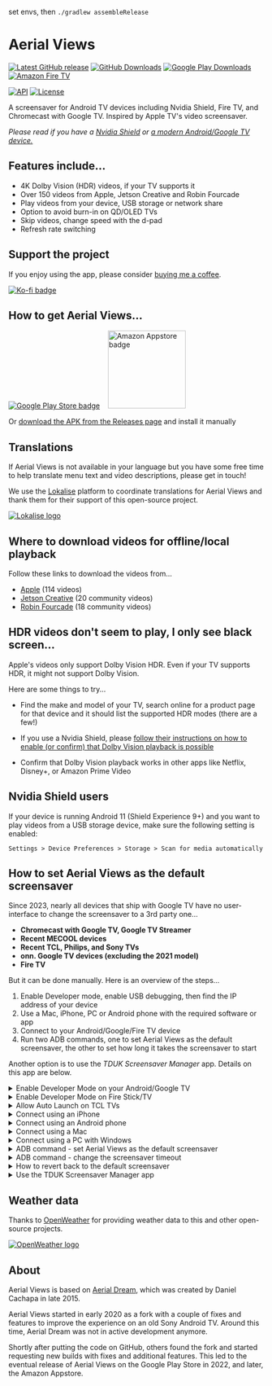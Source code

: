 set envs, then `./gradlew assembleRelease`

# Aerial Views

[![Latest GitHub release](https://img.shields.io/github/v/release/theothernt/AerialViews.svg?logo=github&label=GitHub&cacheSeconds=3600)](https://github.com/theothernt/AerialViews/releases/latest)
[![GitHub Downloads](https://img.shields.io/github/downloads/theothernt/AerialViews/total?color=blue&label=Downloads&logo=github)](https://github.com/theothernt/AerialViews/releases/latest)
[![Google Play Downloads](https://img.shields.io/static/v1?style=flat&color=brightgreen&logo=google-play&logoColor=FFFFFF&label=Downloads&message=100k%2B)](https://play.google.com/store/apps/details?id=com.neilturner.aerialviews)
[![Amazon Fire TV](https://img.shields.io/static/v1?style=flat&color=FC4C02&logo=Amazon&logoColor=FFFFFF&label=Downloads&message=7k%2B)](https://www.amazon.com/gp/product/B0B4PPSNT6)

[![API](https://img.shields.io/badge/API-22%2B-lightgrey.svg?style=flat)](https://android-arsenal.com/api?level=22)
[![License](https://img.shields.io/:license-gpl%20v3-lightgrey.svg?style=flat)](https://raw.githubusercontent.com/theothernt/AerialViews/master/LICENSE)

A screensaver for Android TV devices including Nvidia Shield, Fire TV, and Chromecast with Google TV. Inspired by Apple TV's video screensaver.

*Please read if you have a [Nvidia Shield](#nvidia-shield-users) or [a modern Android/Google TV device.](#how-to-set-aerial-views-as-the-default-screensaver)*

## Features include...

* 4K Dolby Vision (HDR) videos, if your TV supports it
* Over 150 videos from Apple, Jetson Creative and Robin Fourcade
* Play videos from your device, USB storage or network share
* Option to avoid burn-in on QD/OLED TVs
* Skip videos, change speed with the d-pad
* Refresh rate switching

## Support the project

If you enjoy using the app, please consider [buying me a coffee](https://ko-fi.com/theothernt).

[![Ko-fi badge](docs/images/kofi_badge.png)](https://ko-fi.com/theothernt)

## How to get Aerial Views...

[![Google Play Store badge](https://play.google.com/intl/en_us/badges/images/badge_new.png)](https://play.google.com/store/apps/details?id=com.neilturner.aerialviews) &nbsp;&nbsp;
[<img alt="Amazon Appstore badge" src="https://images-na.ssl-images-amazon.com/images/G/01/mobile-apps/devportal2/res/images/amazon-appstore-badge-english-black.png" width="153">](http://www.amazon.com/gp/mas/dl/android?p=com.neilturner.aerialviews)

Or [download the APK from the Releases page](https://github.com/theothernt/AerialViews/releases) and install it manually

## Translations

If Aerial Views is not available in your language but you have some free time to help translate menu text and video descriptions, please get in touch!

We use the [Lokalise](https://lokalise.com/) platform to coordinate translations for Aerial Views and thank them for their support of this open-source project.

[![Lokalise logo](docs/images/lokalise_logo.png)](https://lokalise.com/)

## Where to download videos for offline/local playback

Follow these links to download the videos from...

* [Apple](https://aerial-videos.netlify.app/#apple) (114 videos)
* [Jetson Creative](https://aerial-videos.netlify.app/#jetson-creative) (20 community videos)
* [Robin Fourcade](https://aerial-videos.netlify.app/#robin-fourcade) (18 community videos)

## HDR videos don't seem to play, I only see black screen...

Apple's videos only support Dolby Vision HDR. Even if your TV supports HDR, it might not support Dolby Vision.

Here are some things to try...

* Find the make and model of your TV, search online for a product page for that device and it should list the supported HDR modes (there are a few!)

* If you use a Nvidia Shield, please [follow their instructions on how to enable (or confirm) that Dolby Vision playback is possible](https://www.nvidia.com/en-us/shield/support/shield-tv/enable-dolby-vision-hdr10-on-shield/)

* Confirm that Dolby Vision playback works in other apps like Netflix, Disney+, or Amazon Prime Video

## Nvidia Shield users

If your device is running Android 11 (Shield Experience 9+) and you want to play videos from a USB storage device, make sure the following setting is enabled:

`Settings > Device Preferences > Storage > Scan for
media automatically`

## How to set Aerial Views as the default screensaver

Since 2023, nearly all devices that ship with Google TV have no user-interface to change the screensaver to a 3rd party one...

* __Chromecast with Google TV, Google TV Streamer__
* __Recent MECOOL devices__
* __Recent TCL, Philips, and Sony TVs__
* __onn. Google TV devices (excluding the 2021 model)__
* __Fire TV__

But it can be done manually. Here is an overview of the steps...

1. Enable Developer mode, enable USB debugging, then find the IP address of your device
2. Use a Mac, iPhone, PC or Android phone with the required software or app
3. Connect to your Android/Google/Fire TV device
4. Run two ADB commands, one to set Aerial Views as the default screensaver, the other to set how long it takes the screensaver to start

Another option is to use the *TDUK Screensaver Manager* app. Details on this app are below.

<details>
<summary>Enable Developer Mode on your Android/Google TV</summary>
&nbsp;

Navigate to the Settings menu on your device, then to the About screen. Depending on the device…

`Settings > System > About` or
`Settings > Device Preferences > About`

Scroll down to __Build__ and select __Build__ several times until you get the message "You are now a developer!"

Return to __Settings__ and look for the newly enabled __Developer options__ page.

On the __Developer options__ page, look for the __USB debugging__ option and enable it.

Next, find the __IP address__ of your device. Try looking in the Network & Internet settings of the device, check the properties of the current LAN or WIFI connection - that should list the current IP address eg. 192.168.1.105
</details>

<details>
<summary>Enable Developer Mode on Fire Stick/TV</summary>
&nbsp;

Open __Settings__, then navigate to __My Fire TV__ then the __About__ screen.

Highlight the first option on the list, which is usually your device's name, and press the action button on your remote seven times.

You'll now see a message confirming "You are now a developer", and it'll unlock the __Developer Options__ in the previous menu.

Navigate to the __Developer Options__ page, look for the __ADB debugging__ option and enable it.

Next, find the IP address of your device and make a note of it. Navigate to the __About__ then __Network__ screen, which will show your current IP address eg. 192.168.1.120
</details>

<details>
<summary>Allow Auto Launch on TCL TVs</summary>
&nbsp;

If you have a TCL TV with Google TV, you need to allow the Auto Launch permission so that Aerial Views can be launched from the background when the screensaver starts.

Otherwise, the screensaver cannot be started, either automatically, or manually via the Screensaver menu shortcut, unless the Aerial Views app has been recently opened (see [#191](https://github.com/theothernt/AerialViews/issues/191) for details).

1. Open the __Safety Guard__ app on your TV
2. Navigate to `Permission Shield > Auto Launch Permission`
3. Change the `Auto manager` at the top to `Closed` - this allows you to manually select which apps can auto-launch instead of the system deciding automatically
4. Scroll to __Aerial Views__ and change it to `Opened`

</details>

<details>
<summary>Connect using an iPhone</summary>
&nbsp;

Find an iPhone app that is capable of running ADB commands, [such as iSH Shell](https://ish.app/), which is free.

Once installed, run the app and install the Android Tools with the following commands…

```sh
apk update
apk add android-tools
```

To check if the ADB command is working, try typing…

```sh
adb version 
```

After pressing return, you should see something like this

```sh
Android Debug Bridge version 1.0.41
Version  31.0.0p1-android-tools
```

Now you can execute ADB commands.
</details>

<details>
<summary>Connect using an Android phone</summary>
&nbsp;

Find an Android app that is capable of running ADB commands, [such as Remote Termux](https://play.google.com/store/apps/details?id=com.termux), which is free.

Once installed, run the app and install the Android Tools with the following commands…

```sh
pkg update
pkg install android-tools
```

To check if the ADB command is working, try typing…

```sh
adb version 
```

After pressing return, you should see something like this

```sh
Android Debug Bridge version 1.0.41
Version  34.0.0p1-android-tools
```

Now you can execute ADB commands.

</details>

<details>
<summary>Connect using a Mac</summary>
&nbsp;

Download the official [SDK Platform Tools](https://developer.android.com/studio/releases/platform-tools) for Mac.

Extract the files from the ZIP archive to a folder. Then open a Terminal or Command Prompt and navigate to the folder.

To check if the ADB command is working, try typing…

```sh
adb version
```

After pressing return, you should see something like this

```sh
Android Debug Bridge version 1.0.41
Version  35.0.0-11411520
```

Now you can execute ADB commands.
</details>

<details>
<summary>Connect using a PC with Windows</summary>
&nbsp;

Download the official [SDK Platform Tools](https://developer.android.com/studio/releases/platform-tools) for Windows.

An alternate option is [Tiny ADB and Fastboot Tool (Portable version)](https://androidmtk.com/tiny-adb-and-fastboot-tool) but they both work in the same way.

Extract the files from the ZIP archive to a folder. Then open a Terminal or Command Prompt and navigate to the folder.

To check if the ADB command is working, try typing…

```sh
adb version
```

After pressing return, you should see something like this

```sh
Android Debug Bridge version 1.0.41
Version  35.0.0-11411520
```

</details>

<details>
<summary>ADB command - set Aerial Views as the default screensaver</summary>
&nbsp;

Connect to your Android TV device and start a command shell...

```sh
adb connect <ip_address>
```

:information_source: *Use the IP address of your device from earlier steps, it should be something like 192.168.1.98*

```sh
adb shell
```

:information_source: *The first time you connect to your Android TV device, you will probably see a confirmation dialogue asking to "allow" the connection*

Next, set Aerial Views as the default screensaver with this command…

```sh
settings put secure screensaver_components com.neilturner.aerialviews/.ui.screensaver.DreamActivity
```

Optional: Confirm that the command was run successfully, as there is no confirmation when the command above is run.

```sh
settings get secure screensaver_components
```

If set correctly, you should see... 

```sh
com.neilturner.aerialviews/com.neilturner.aerialviews.ui.screensaver.DreamActivity
```

</details>

<details>
<summary>ADB command - change the screensaver timeout</summary>
&nbsp;

To change the default timeout use this command with a value in milliseconds. So, 5 minutes is 300000, 10 minutes is 600000 and so on.

```sh
settings put system screen_off_timeout 600000
```

</details>

<details>
<summary>How to revert back to the default screensaver</summary>
&nbsp;

For whatever reason, if you would like to stop using Aerial Views and revert back to the original screensaver, there are two options…

* Reset your device. Doing so will also reset the screensaver preference
* Use an ADB commands to enable the default screensaver, depending on your device

1. Follow the instructions above to connect to your Android/Google TV device using an iPhone, Android phone, Mac, PC, etc
2. Run one of the following commands...

### To restore the default Google TV ambient screensaver

```sh
settings put secure screensaver_components com.google.android.apps.tv.dreamx/.service.Backdrop
```

### To restore the default Fire TV screensaver

```sh
settings put secure screensaver_components com.amazon.bueller.photos/.daydream.ScreenSaverService
```

### To restore the default (older) Android TV backdrop screensaver

```sh
settings put secure screensaver_components com.google.android.backdrop/.Backdrop
```

</details>

<details>
<summary>Use the TDUK Screensaver Manager app</summary>
&nbsp;

The [TDUK Screensaver Manager](https://play.google.com/store/apps/details?id=com.tduk.scrmgr) is a paid app (approx. $2/£2/€2) which allows you to easily change the active screensaver on your Android/Google TV device using a simple interface.

Please make sure to enable **Developer Mode** and **USB/Networking Debugging**. Instructions are above.

:information_source: This app will not work on recent Fire TV devices due to changes by Amazon.

</details>

## Weather data

Thanks to [OpenWeather](https://openweathermap.org/) for providing weather data to this and other open-source projects.

[![OpenWeather logo](docs/images/openweather_logo.png)](https://openweathermap.org/)

## About

Aerial Views is based on [Aerial Dream](https://github.com/cachapa/AerialDream), which was created by Daniel Cachapa in late 2015.

Aerial Views started in early 2020 as a fork with a couple of fixes and features to improve the experience on an old Sony Android TV. Around this time, Aerial Dream was not in active development anymore.

Shortly after putting the code on GitHub, others found the fork and started requesting new builds with fixes and additional features. This led to the eventual release of Aerial Views on the Google Play Store in 2022, and later, the Amazon Appstore.
